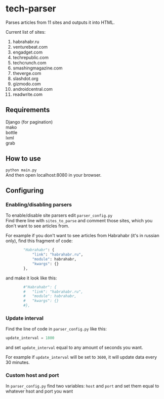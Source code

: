 tech-parser
===========

Parses articles from 11 sites and outputs it into HTML.

Current list of sites:
<ol>
	<li>habrahabr.ru</li>
	<li>venturebeat.com</li>
	<li>engadget.com</li>
	<li>techrepublic.com</li>
	<li>techcrunch.com</li>
	<li>smashingmagazine.com</li>
	<li>theverge.com</li>
	<li>slashdot.org</li>
	<li>gizmodo.com</li>
	<li>androidcentral.com</li>
	<li>readwrite.com</li>
</ol>

## Requirements ##
Django (for pagination)<br/>
mako<br/>
bottle<br/>
lxml<br/>
grab<br/>

## How to use ##
```python main.py```<br/>
And then open localhost:8080 in your browser.

## Configuring ##
### Enabling/disabling parsers ###
To enable/disable site parsers edit ```parser_config.py```<br/>
Find there line with ```sites_to_parse``` and comment those sites, which you don't want to see articles from.<br/>

For example if you don't want to see articles from Habrahabr (it's in russian only), find this fragment of code:

```python
		"Habrahabr": {
			"link": "habrahabr.ru",
			"module": habrahabr,
			"kwargs": {}
		},
```

and make it look like this:

```python
		#"Habrahabr": {
		#	"link": "habrahabr.ru",
		#	"module": habrahabr,
		#	"kwargs": {}
		#},
```

### Update interval ###
Find the line of code in ```parser_config.py``` like this:

```python
update_interval = 1800
```

and set ```update_interval``` equal to any amount of seconds you want.<br/>

For example if ```update_interval``` will be set to ```3600```, it will update data every 30 minutes.


### Custom host and port ###
In ```parser_config.py``` find two variables: ```host``` and ```port``` and set them equal to whatever hsot and port you want
